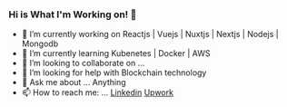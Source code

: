 ### Hi is What I'm Working on! 👋

- 🔭 I’m currently working on Reactjs | Vuejs | Nuxtjs | Nextjs | Nodejs | Mongodb
- 🌱 I’m currently learning Kubenetes | Docker | AWS
- 👯 I’m looking to collaborate on ...
- 🤔 I’m looking for help with Blockchain technology
- 💬 Ask me about ... Anything
- 📫 How to reach me: ... [Linkedin](https://www.linkedin.com/in/sarmed-rizvi-20b3a2157/) [Upwork](https://www.upwork.com/freelancers/sarmed)

